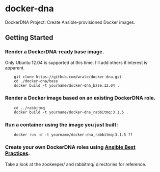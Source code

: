 docker-dna
==========

DockerDNA Project: Create Ansible-provisioned Docker images.

Getting Started
----

### Render a DockerDNA-ready base image.  
Only Ubuntu 12.04 is supported at this time.  I'll add others if interest is apparent.

        git clone https://github.com/wrale/docker-dna.git
        cd ./docker-dna/base
        docker build -t yourname/docker-dna_base:12.04 .

### Render a Docker image based on an existing DockerDNA role.  

        cd ../rabbitmq
        docker build -t yourname/docker-dna_rabbitmq:3.1.5 .

### Run a container using the image you just built:

        docker run -d -t yourname/docker-dna_rabbitmq:3.1.5 ??

### Create your own DockerDNA roles using [Ansible Best Practices](http://www.ansibleworks.com/docs/playbooks_best_practices.html).

Take a look at the zookeeper/ and rabbitmq/ directories for reference.
